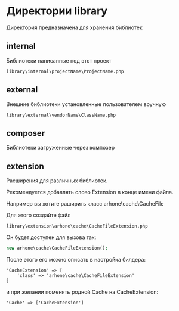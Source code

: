 # Директории library

Директория предназначена для хранения библиотек

## internal
Библиотеки написанные под этот проект

```
library\internal\projectName\ProjectName.php
```

## external
Внешние библиотеки установленные пользователем вручную

```
library\external\vendorName\ClassName.php
```

## composer
Библиотеки загруженные через композер

## extension
Расширения для различных библиотек.

Рекомендуется добавлять слово Extension в конце имени файла.

Например вы хотите раширить класс arhone\cache\CacheFile

Для этого создайте файл

```
library\extension\arhone\cache\CacheFileExtension.php
```

Он будет доступен для вызова так:

```php
new arhone\cache\CacheFileExtension();
```

После этого его можно описать в настройка билдера:

```
'CacheExtension' => [
    'class' => 'arhone\cache\CacheFileExtension'
]
```

и при желании поменять родной Cache на CacheExtension:

```
'Cache' => ['CacheExtension']
```
